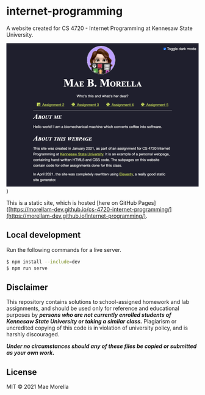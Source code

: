 # internet-programming

A website created for CS 4720 - Internet Programming at Kennesaw State University.

[![A screenshot of the homepage in dark mode](static/screenshot.png)](https://morellam-dev.github.io/internet-programming/))

This is a static site, which is hosted [here on GitHub Pages]([https://morellam-dev.github.io/cs-4720-internet-programming/](https://morellam-dev.github.io/internet-programming/).
## Local development

Run the following commands for a live server.

```bash
$ npm install --include=dev
$ npm run serve
```

## Disclaimer

This repository contains solutions to school-assigned homework and lab assignments, and should be used only for reference and educational purposes by ***persons who are not currently enrolled students of Kennesaw State University or taking a similar class.*** Plagiarism or uncredited copying of this code is in violation of university policy, and is harshly discouraged.

***Under no circumstances should any of these files be copied or submitted as your own work.***

## License

MIT © 2021 Mae Morella

